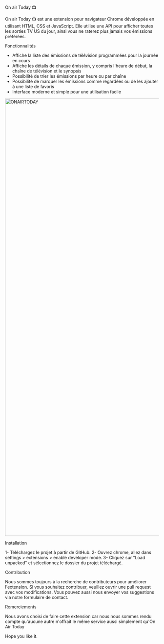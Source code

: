 On air Today 📺

On air Today 📺 est une extension pour navigateur Chrome développée en utilisant HTML, CSS et JavaScript. Elle utilise une API pour afficher toutes les sorties TV US du jour, ainsi vous ne raterez plus jamais vos émissions préférées.

Fonctionnalités

- Affiche la liste des émissions de télévision programmées pour la journée en cours
- Affiche les détails de chaque émission, y compris l'heure de début, la chaîne de télévision et le synopsis
- Possibilité de trier les émissions par heure ou par chaîne
- Possibilité de marquer les émissions comme regardées ou de les ajouter à une liste de favoris
- Interface moderne et simple pour une utilisation facile


<img width="1430" alt="ONAIRTODAY" src="https://user-images.githubusercontent.com/78148549/212539281-e15bd625-6c66-411a-ab46-7152e3124a8d.png">



Installation

1- Téléchargez le projet à partir de GitHub.
2- Ouvrez chrome, allez dans settings > extensions > enable developer mode.
3- Cliquez sur "Load unpacked" et sélectionnez le dossier du projet téléchargé.


Contribution

Nous sommes toujours à la recherche de contributeurs pour améliorer l'extension. Si vous souhaitez contribuer, veuillez ouvrir une pull request avec vos modifications. Vous pouvez aussi nous envoyer vos suggestions via notre formulaire de contact.


Remerciements

Nous avons choisi de faire cette extension car nous nous sommes rendu compte qu'aucune autre n'offrait le même service aussi simplement qu'On Air Today

Hope you like it. 



